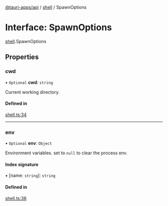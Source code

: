 [@tauri-apps/api](../index.md) / [shell](../modules/shell.md) / SpawnOptions

# Interface: SpawnOptions

[shell](../modules/shell.md).SpawnOptions

## Properties

### cwd

• `Optional` **cwd**: `string`

Current working directory.

#### Defined in

[shell.ts:34](https://github.com/tauri-apps/tauri/blob/72b78f39/tooling/api/src/shell.ts#L34)

___

### env

• `Optional` **env**: `Object`

Environment variables. set to `null` to clear the process env.

#### Index signature

▪ [name: `string`]: `string`

#### Defined in

[shell.ts:36](https://github.com/tauri-apps/tauri/blob/72b78f39/tooling/api/src/shell.ts#L36)
